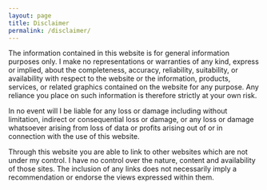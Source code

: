 ```yaml
---
layout: page
title: Disclaimer
permalink: /disclaimer/
---
```


The information contained in this website is for general information purposes only. I make no representations or warranties of
any kind, express or implied, about the completeness, accuracy, reliability, suitability, or availability with respect to the
website or the information, products, services, or related graphics contained on the website for any purpose. Any reliance you
place on such information is therefore strictly at your own risk.

In no event will I be liable for any loss or damage including without limitation, indirect or consequential loss or damage, or
any loss or damage whatsoever arising from loss of data or profits arising out of or in connection with the use of this
website.

Through this website you are able to link to other websites which are not under my control. I have no control over the nature,
content and availability of those sites. The inclusion of any links does not necessarily imply a recommendation or endorse the
views expressed within them.

